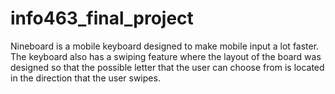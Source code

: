 # info463_final_project
Nineboard is a mobile keyboard designed to make mobile
input a lot faster. The keyboard also has a swiping feature
where the layout of the board was designed so that the possible
letter that the user can choose from is located in the direction
that the user swipes.
